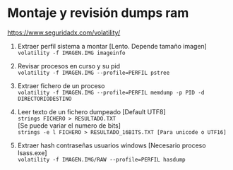 # Montaje y revisión dumps ram
<https://www.seguridadx.com/volatility/>

1. Extraer perfil sistema a montar [Lento. Depende tamaño imagen]  
   `volatility -f IMAGEN.IMG imageinfo`

2. Revisar procesos en curso y su pid  
   `volatility -f IMAGEN.IMG --profile=PERFIL pstree`

3. Extraer fichero de un proceso  
   `volatility -f IMAGEN.IMG --profile=PERFIL memdump -p PID -d DIRECTORIODESTINO`

4. Leer texto de un fichero dumpeado [Default UTF8]  
   `strings FICHERO > RESULTADO.TXT`  
[Se puede variar el numero de bits]  
`strings -e l FICHERO > RESULTADO_16BITS.TXT [Para unicode o UTF16]`

1. Extraer hash contraseñas usuarios windows [Necesario proceso lsass.exe]  
   `volatility -f IMAGEN.IMG/RAW --profile=PERFIL hasdump`


